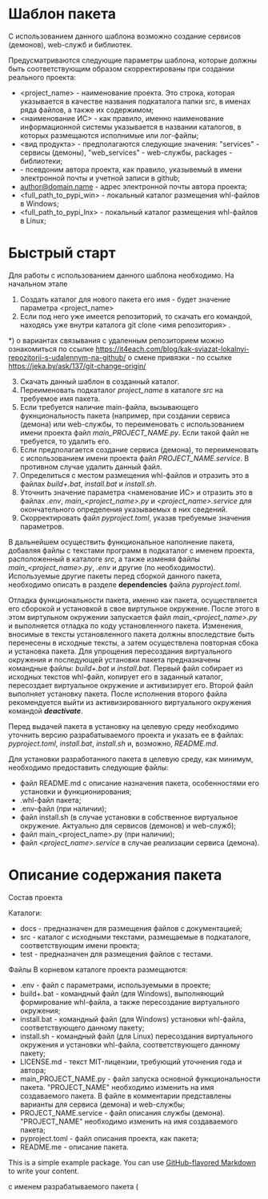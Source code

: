 # Шаблон пакета

С использованием данного шаблона возможно создание сервисов (демонов), web-служб и библиотек.

Предусматриваются следующие параметры шаблона, которые должны быть соответствующим образом скорректированы при создании реального проекта:
- <project_name> - наименование проекта. Это строка, которая указывается в качестве названия подкаталога папки src, в именах ряда файлов, а также их содержимом;
- <наименование ИС> - как правило, именно наименование информационной системы указывается в названии каталогов, в которых размещаются исполнимые или лог-файлы;
- <вид продукта> - предполагаются следующие значения: "services" - сервисы (демоны), "web_services" - web-службы, packages - библиотеки;
- <author> - псевдоним автора проекта, как правило, указывемый в имени электронной почты и учетной записи в github;
- <author@domain.name> - адрес электронной почты автора проекта;
- <full_path_to_pypi_win> - локальный каталог размещения whl-файлов в Windows;
- <full_path_to_pypi_lnx> - локальный каталог размещения whl-файлов в Linux;

# Быстрый старт

Для работы с использованием данного шаблона необходимо.
На начальном этапе
1. Создать каталог для нового пакета его имя - будет значение параметра <project_name>
2. Если под него уже имеется репозиторий, то скачать его командой, находясь уже внутри каталога
   git clone <имя репозитория> .

*) о вариантах связывания с удаленным репозиторием можно ознакомиться по ссылке
https://it4each.com/blog/kak-sviazat-lokalnyi-repozitorii-s-udalennym-na-github/
о смене привязки - по ссылке
https://jeka.by/ask/137/git-change-origin/

3. Скачать данный шаблон в созданный каталог.
4. Переименовать подкаталог *project_name* в каталоге *src* на требуемое имя пакета.
5. Если требуется наличие main-файла, вызывающего фукнциональность пакета (например, при создании сервиса (демона) или web-службы, то переименовать с использованием имени проекта файл *main_PROJECT_NAME.py*. Если такой файл не требуется, то удалить его.
6. Если предполагается создание сервиса (демона), то переименовать с использованием имени проекта файл *PROJECT_NAME.service*. В противном случае удалить данный файл.
7. Определиться с местом размещения whl-файлов и отразить это в файлах *build+.bat*, *install.bat* и *install.sh*.
8. Уточнить значение параметра <наменование ИС> и отразить это в файлах *.env*, *main_<project_name>.py* и *<project_name>.service* для окончательного определения указываемых в них сведений.
9. Скорректировать файл *pyproject.toml*, указав требуемые значения параметров.

В дальнейшем осуществить функциональное наполнение пакета, добавляя файлы с текстами программ в подкаталог с именем проекта, расположенный в каталоге *src*, а также изменяя файлы *main_<project_name>.py*, *.env* и другие (по необходимости). Используемые другие пакеты перед сборкой данного пакета, необходимо описать в разделе **dependencies** файла *pyproject.toml*.

Отладка функциональности пакета, именно как пакета, осуществляется его сборокой и установкой в свое виртульное окружение. После этого в этом виртульном окружении запускается файл *main_<project_name>.py* и выполняется отладка по коду установленного пакета. Изменения, вносимые в тексты установленного пакета должны впоследствие быть перенесены в исходные тексты, а затем осуществлена повторная сбока и установка пакета.
Для упрощения пересоздания виртуального окружения и последующей установки пакета предназначены командные файлы: *build+.bat* и *install.bat*. Первый файл собирает из исходных текстов whl-файл, копирует его в заданный каталог, пересоздает виртуальное окружение и активизирует его. Второй файл выполняет установку пакета. После исполнения второго файла рекомендуется выйти из активизированного виртуального окружения командой _**deactivate**_.

Перед выдачей пакета в установку на целевую среду необходимо уточнить версию разрабатываемого проекта и указать ее в файлах: *pyproject.toml*, *install.bat*, *install.sh* и, возможно, *README.md*.

Для установки разработанного пакета в целевую среду, как минимум, необходимо предоставить следующие файлы:
- файл README.md с описание назначения пакета, особенностями его установки и функционирования;
- .whl-файл пакета;
- .env-файл (при наличии);
- файл install.sh (в случае установки в собственное виртуальное окружение. Актуально для сервисов (демонов) и web-служб);
- файл main_<project_name>.py (при наличии);
- файл *<project_name>.service* в случае реализации сервиса (демона).

# Описание содержания пакета

Состав проекта

Каталоги:
- docs - предназначен для размещения файлов с документацией;
- src - каталог с исходными текстами, размещаемые в подкаталоге, соответствующим имени проекта;
- test - предназначен для размещения файлов с тестами.

Файлы
В корневом каталоге проекта размещаются:
- .env - файл с параметрами, используемыми в проекте;
- build+.bat - командный файл (для Windows), выполняющий формирование whl-файла, а также пересоздание виртуального окружения;
- install.bat - командный файл (для Windows) установки whl-файла, соответствующего данному пакету;
- install.sh - командный файл (для Linux) пересоздания виртуального окружения и установки whl-файла, соответствующего данному пакету;
- LICENSE.md - текст MIT-лицензии, требующий уточнения года и автора;
- main_PROJECT_NAME.py - файл запуска основной функциональности пакета. "PROJECT_NAME" необходимо изменить на имя создаваемого пакета. В файле в комментарии представлены варианты для сервиса (демона) и web-службы;
- PROJECT_NAME.service - файл описания службы (демона). "PROJECT_NAME" необходимо изменить на имя создаваемого пакета;
- pyproject.toml - файл описания проекта, как пакета;
- README.me - описание пакета.

This is a simple example package. You can use
[GitHub-flavored Markdown](https://guides.github.com/features/mastering-markdown/)
to write your content.

с именем разрабатываемого пакета (

